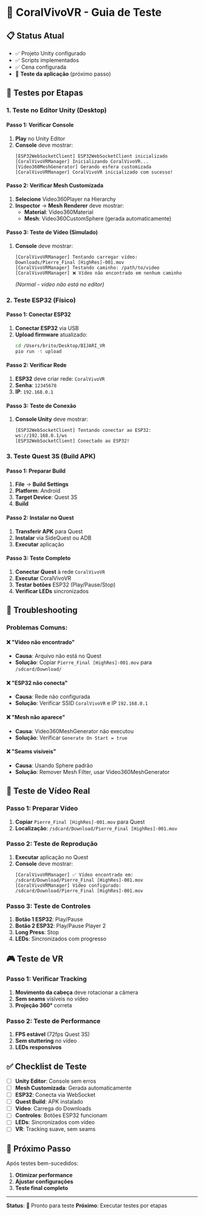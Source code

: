 # 🧪 CoralVivoVR - Guia de Teste

## 📋 **Status Atual**
- ✅ Projeto Unity configurado
- ✅ Scripts implementados
- ✅ Cena configurada
- 🔄 **Teste da aplicação** (próximo passo)

## 🎯 **Testes por Etapas**

### **1. Teste no Editor Unity (Desktop)**

#### **Passo 1: Verificar Console**
1. **Play** no Unity Editor
2. **Console** deve mostrar:
   ```
   [ESP32WebSocketClient] ESP32WebSocketClient inicializado
   [CoralVivoVRManager] Inicializando CoralVivoVR...
   [Video360MeshGenerator] Gerando esfera customizada
   [CoralVivoVRManager] CoralVivoVR inicializado com sucesso!
   ```

#### **Passo 2: Verificar Mesh Customizada**
1. **Selecione** Video360Player na Hierarchy
2. **Inspector** → **Mesh Renderer** deve mostrar:
   - **Material**: Video360Material
   - **Mesh**: Video360CustomSphere (gerada automaticamente)

#### **Passo 3: Teste de Vídeo (Simulado)**
1. **Console** deve mostrar:
   ```
   [CoralVivoVRManager] Tentando carregar vídeo: Downloads/Pierre_Final [HighRes]-001.mov
   [CoralVivoVRManager] Testando caminho: /path/to/video
   [CoralVivoVRManager] ❌ Vídeo não encontrado em nenhum caminho
   ```
   *(Normal - vídeo não está no editor)*

### **2. Teste ESP32 (Físico)**

#### **Passo 1: Conectar ESP32**
1. **Conectar ESP32** via USB
2. **Upload firmware** atualizado:
   ```bash
   cd /Users/brito/Desktop/BIJARI_VR
   pio run -t upload
   ```

#### **Passo 2: Verificar Rede**
1. **ESP32** deve criar rede: `CoralVivoVR`
2. **Senha**: `12345678`
3. **IP**: `192.168.0.1`

#### **Passo 3: Teste de Conexão**
1. **Console Unity** deve mostrar:
   ```
   [ESP32WebSocketClient] Tentando conectar ao ESP32: ws://192.168.0.1/ws
   [ESP32WebSocketClient] Conectado ao ESP32!
   ```

### **3. Teste Quest 3S (Build APK)**

#### **Passo 1: Preparar Build**
1. **File** → **Build Settings**
2. **Platform**: Android
3. **Target Device**: Quest 3S
4. **Build**

#### **Passo 2: Instalar no Quest**
1. **Transferir APK** para Quest
2. **Instalar** via SideQuest ou ADB
3. **Executar** aplicação

#### **Passo 3: Teste Completo**
1. **Conectar Quest** à rede `CoralVivoVR`
2. **Executar** CoralVivoVR
3. **Testar botões** ESP32 (Play/Pause/Stop)
4. **Verificar LEDs** sincronizados

## 🔧 **Troubleshooting**

### **Problemas Comuns:**

#### **❌ "Vídeo não encontrado"**
- **Causa**: Arquivo não está no Quest
- **Solução**: Copiar `Pierre_Final [HighRes]-001.mov` para `/sdcard/Download/`

#### **❌ "ESP32 não conecta"**
- **Causa**: Rede não configurada
- **Solução**: Verificar SSID `CoralVivoVR` e IP `192.168.0.1`

#### **❌ "Mesh não aparece"**
- **Causa**: Video360MeshGenerator não executou
- **Solução**: Verificar `Generate On Start = true`

#### **❌ "Seams visíveis"**
- **Causa**: Usando Sphere padrão
- **Solução**: Remover Mesh Filter, usar Video360MeshGenerator

## 📱 **Teste de Vídeo Real**

### **Passo 1: Preparar Vídeo**
1. **Copiar** `Pierre_Final [HighRes]-001.mov` para Quest
2. **Localização**: `/sdcard/Download/Pierre_Final [HighRes]-001.mov`

### **Passo 2: Teste de Reprodução**
1. **Executar** aplicação no Quest
2. **Console** deve mostrar:
   ```
   [CoralVivoVRManager] ✅ Vídeo encontrado em: /sdcard/Download/Pierre_Final [HighRes]-001.mov
   [CoralVivoVRManager] Vídeo configurado: /sdcard/Download/Pierre_Final [HighRes]-001.mov
   ```

### **Passo 3: Teste de Controles**
1. **Botão 1 ESP32**: Play/Pause
2. **Botão 2 ESP32**: Play/Pause Player 2
3. **Long Press**: Stop
4. **LEDs**: Sincronizados com progresso

## 🎮 **Teste de VR**

### **Passo 1: Verificar Tracking**
1. **Movimento da cabeça** deve rotacionar a câmera
2. **Sem seams** visíveis no vídeo
3. **Projeção 360°** correta

### **Passo 2: Teste de Performance**
1. **FPS estável** (72fps Quest 3S)
2. **Sem stuttering** no vídeo
3. **LEDs responsivos**

## ✅ **Checklist de Teste**

- [ ] **Unity Editor**: Console sem erros
- [ ] **Mesh Customizada**: Gerada automaticamente
- [ ] **ESP32**: Conecta via WebSocket
- [ ] **Quest Build**: APK instalado
- [ ] **Vídeo**: Carrega do Downloads
- [ ] **Controles**: Botões ESP32 funcionam
- [ ] **LEDs**: Sincronizados com vídeo
- [ ] **VR**: Tracking suave, sem seams

## 🚀 **Próximo Passo**

Após testes bem-sucedidos:
1. **Otimizar performance**
2. **Ajustar configurações**
3. **Teste final completo**

---
**Status**: 🧪 Pronto para teste
**Próximo**: Executar testes por etapas
